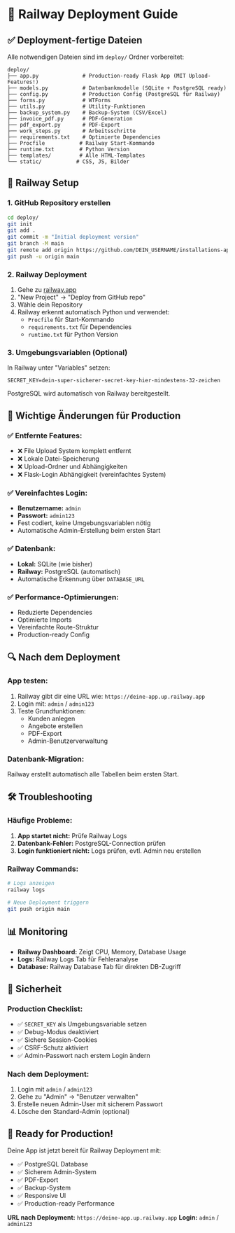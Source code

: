 # 🚀 Railway Deployment Guide

## ✅ Deployment-fertige Dateien

Alle notwendigen Dateien sind im `deploy/` Ordner vorbereitet:

```
deploy/
├── app.py              # Production-ready Flask App (MIT Upload-Features!)
├── models.py           # Datenbankmodelle (SQLite + PostgreSQL ready)
├── config.py           # Production Config (PostgreSQL für Railway)
├── forms.py            # WTForms
├── utils.py            # Utility-Funktionen
├── backup_system.py    # Backup-System (CSV/Excel)
├── invoice_pdf.py      # PDF-Generation
├── pdf_export.py       # PDF-Export
├── work_steps.py       # Arbeitsschritte
├── requirements.txt    # Optimierte Dependencies
├── Procfile           # Railway Start-Kommando
├── runtime.txt        # Python Version
├── templates/         # Alle HTML-Templates
└── static/           # CSS, JS, Bilder
```

## 🔧 Railway Setup

### 1. GitHub Repository erstellen
```bash
cd deploy/
git init
git add .
git commit -m "Initial deployment version"
git branch -M main
git remote add origin https://github.com/DEIN_USERNAME/installations-app.git
git push -u origin main
```

### 2. Railway Deployment
1. Gehe zu [railway.app](https://railway.app)
2. "New Project" → "Deploy from GitHub repo"
3. Wähle dein Repository
4. Railway erkennt automatisch Python und verwendet:
   - `Procfile` für Start-Kommando
   - `requirements.txt` für Dependencies
   - `runtime.txt` für Python Version

### 3. Umgebungsvariablen (Optional)
In Railway unter "Variables" setzen:
```
SECRET_KEY=dein-super-sicherer-secret-key-hier-mindestens-32-zeichen
```

PostgreSQL wird automatisch von Railway bereitgestellt.

## 🎯 Wichtige Änderungen für Production

### ✅ **Entfernte Features:**
- ❌ File Upload System komplett entfernt
- ❌ Lokale Datei-Speicherung
- ❌ Upload-Ordner und Abhängigkeiten
- ❌ Flask-Login Abhängigkeit (vereinfachtes System)

### ✅ **Vereinfachtes Login:**
- **Benutzername:** `admin`
- **Passwort:** `admin123`
- Fest codiert, keine Umgebungsvariablen nötig
- Automatische Admin-Erstellung beim ersten Start

### ✅ **Datenbank:**
- **Lokal:** SQLite (wie bisher)
- **Railway:** PostgreSQL (automatisch)
- Automatische Erkennung über `DATABASE_URL`

### ✅ **Performance-Optimierungen:**
- Reduzierte Dependencies
- Optimierte Imports
- Vereinfachte Route-Struktur
- Production-ready Config

## 🔍 Nach dem Deployment

### App testen:
1. Railway gibt dir eine URL wie: `https://deine-app.up.railway.app`
2. Login mit: `admin` / `admin123`
3. Teste Grundfunktionen:
   - Kunden anlegen
   - Angebote erstellen
   - PDF-Export
   - Admin-Benutzerverwaltung

### Datenbank-Migration:
Railway erstellt automatisch alle Tabellen beim ersten Start.

## 🛠️ Troubleshooting

### Häufige Probleme:
1. **App startet nicht:** Prüfe Railway Logs
2. **Datenbank-Fehler:** PostgreSQL-Connection prüfen
3. **Login funktioniert nicht:** Logs prüfen, evtl. Admin neu erstellen

### Railway Commands:
```bash
# Logs anzeigen
railway logs

# Neue Deployment triggern
git push origin main
```

## 📊 Monitoring

- **Railway Dashboard:** Zeigt CPU, Memory, Database Usage
- **Logs:** Railway Logs Tab für Fehleranalyse
- **Database:** Railway Database Tab für direkten DB-Zugriff

## 🔐 Sicherheit

### Production Checklist:
- ✅ `SECRET_KEY` als Umgebungsvariable setzen
- ✅ Debug-Modus deaktiviert
- ✅ Sichere Session-Cookies
- ✅ CSRF-Schutz aktiviert
- ✅ Admin-Passwort nach erstem Login ändern

### Nach dem Deployment:
1. Login mit `admin` / `admin123`
2. Gehe zu "Admin" → "Benutzer verwalten"
3. Erstelle neuen Admin-User mit sicherem Passwort
4. Lösche den Standard-Admin (optional)

## 🚀 Ready for Production!

Deine App ist jetzt bereit für Railway Deployment mit:
- ✅ PostgreSQL Database
- ✅ Sicherem Admin-System
- ✅ PDF-Export
- ✅ Backup-System
- ✅ Responsive UI
- ✅ Production-ready Performance

**URL nach Deployment:** `https://deine-app.up.railway.app`
**Login:** `admin` / `admin123`
